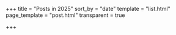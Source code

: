 +++
title = "Posts in 2025"
sort_by = "date"
template = "list.html"
page_template = "post.html"
transparent = true

+++

